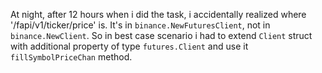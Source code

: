 At night, after 12 hours when i did the task, i accidentally realized where '/fapi/v1/ticker/price' is. It's in `binance.NewFuturesClient`, not in `binance.NewClient`. So in best case scenario i had to extend `Client` struct with additional property of type `futures.Client` and use it `fillSymbolPriceChan` method. 